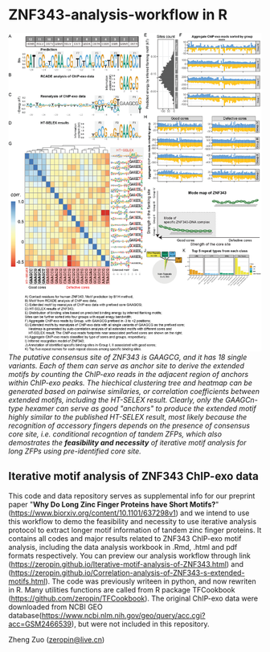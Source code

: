 # ZNF343-analysis-workflow in R
![](https://github.com/zeropin/ZFPCookbook/blob/master/ZNF343/images/Figure%205%20(ZNF343).png)
*The putative consensus site of ZNF343 is GAAGCG, and it has 18 single variants. Each of them can serve as anchor site to derive the extended motifs by counting the ChIP-exo reads in the adjacent region of anchors within ChIP-exo peaks. The hiechical clustering tree and heatmap can be generated based on pairwise similaries, or correlation coefficients between extended motifs, including the HT-SELEX result. Clearly, only the GAAGCn-type hexamer can serve as good "anchors" to produce the extended motif highly similar to the published HT-SELEX result, most likely because the recognition of accessory fingers depends on the presence of consensus core site, i.e. conditional recogntion of tandem ZFPs, which also demostrates the **feasibility and necessity** of iterative motif analysis for long ZFPs using pre-identified core site.*

## Iterative motif analysis of ZNF343 ChIP-exo data

This code and data repository serves as supplemental info for our preprint paper "**Why Do Long Zinc Finger Proteins have Short Motifs?**" (https://www.biorxiv.org/content/10.1101/637298v1) and we intend to use this workflow to demo the feasibility and necessity to use iterative analysis protocol to extract longer motif information of tandem zinc finger proteins. It contains all codes and major results related to ZNF343 ChIP-exo motif analysis, including the data analysis workbook in .Rmd, .html and pdf formats respectively. You can preview our analysis workflow through link (https://zeropin.github.io/Iterative-motif-analysis-of-ZNF343.html) and (https://zeropin.github.io/Correlation-analysis-of-ZNF343-s-extended-motifs.html). The code was previously writeen in python, and now rewriten in R. Many utilities functions are called from R package TFCookbook (https://github.com/zeropin/TFCookbook). The original ChIP-exo data were downloaded from NCBI GEO database(https://www.ncbi.nlm.nih.gov/geo/query/acc.cgi?acc=GSM2466539), but were not included in this repository.

Zheng Zuo (zeropin@live.cn)
